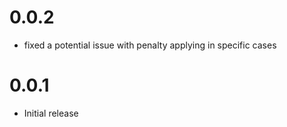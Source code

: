 # 0.0.2

- fixed a potential issue with penalty applying in specific cases

# 0.0.1

- Initial release
